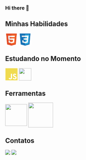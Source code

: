 ### Hi there 👋

<!--
**MauroFelipeCR/MauroFelipeCR** is a ✨ _special_ ✨ repository because its `README.md` (this file) appears on your GitHub profile.

Here are some ideas to get you started:

- 🔭 I’m currently working on ...
- 🌱 I’m currently learning ...
- 👯 I’m looking to collaborate on ...
- 🤔 I’m looking for help with ...
- 💬 Ask me about ...
- 📫 How to reach me: ...
- 😄 Pronouns: ...
- ⚡ Fun fact: ...

-->

## Minhas Habilidades

<div style="display: inline_block">

<img align="center" alt="Rafa-HTML" height="40" width="40" src="https://raw.githubusercontent.com/devicons/devicon/master/icons/html5/html5-original.svg">
<img align="center" alt="Rafa-CSS" height="40" width="40" src="https://raw.githubusercontent.com/devicons/devicon/master/icons/css3/css3-original.svg">
           


</div>


## Estudando no Momento 

<div style="display: inline_block">

<img align="center" alt="" height="40" width="40" src="https://raw.githubusercontent.com/devicons/devicon/master/icons/javascript/javascript-plain.svg">
 <img align="center" alt="" height="40" width="40" src="https://cdn.jsdelivr.net/gh/devicons/devicon/icons/android/android-original-wordmark.svg">

</div>

## Ferramentas

<div style="display: inline_block">
<img align="center" alt="" height="70" width="70" src="https://cdn.jsdelivr.net/gh/devicons/devicon/icons/vscode/vscode-original-wordmark.svg">
<img align="center" alt="" height="80" width="80" src="https://cdn.jsdelivr.net/gh/devicons/devicon/icons/androidstudio/androidstudio-plain-wordmark.svg">

</div>



## Contatos 

<div style="display: inline_block">

<a href = "mailto:maurofelipecr@gmail.com"> <img src="https://img.shields.io/badge/-Gmail-%23333?style=for-the-badge&logo=gmail&logoColor=white" target="_blank"></a>
<a href="https://www.linkedin.com/in/mfcr" target="_blank"><img src="https://img.shields.io/badge/-LinkedIn-%230077B5?style=for-the-badge&logo=linkedin&logoColor=white"  target="_blank"></a> 

</div>

<!--
<div style="display: inline_block"><br>
 

 
</div>

-->

